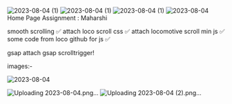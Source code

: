 ![2023-08-04 (1)](https://github.com/Maharshibhatnagar/Home-page-Assignment/assets/119435144/bfec5630-7b84-4933-8b69-04d80409be9f)
![2023-08-04 (1)](https://github.com/Maharshibhatnagar/Home-page-Assignment/assets/119435144/cdfd5d60-2018-4dce-9a59-f609e95ec392)
![2023-08-04 (1)](https://github.com/Maharshibhatnagar/Home-page-Assignment/assets/119435144/c01a9dfd-6fff-4623-bdce-92eb82c61b33)
![2023-08-04](https://github.com/Maharshibhatnagar/Home-page-Assignment/assets/119435144/e3dd2113-7fe1-4828-9046-393fb3600baa)
Home Page Assignment : Maharshi


smooth scrolling ✅
    attach loco scroll css ✅
    attach locomotive scroll min js ✅
    some code from loco github for js ✅

gsap
    attach gsap
    scrolltrigger!

images:-  

    


![2023-08-04](https://github.com/Maharshibhatnagar/Home-page-Assignment/assets/119435144/db8126f7-9164-4ddf-b13f-8b4780e0edce)




![Uploading 2023-08-04.png…]()
![Uploading 2023-08-04 (2).png…]()



